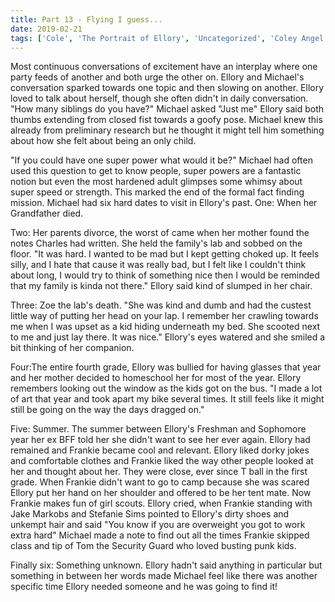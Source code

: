 ```yaml
---
title: Part 13 - Flying I guess...
date: 2019-02-21
tags: ['Cole', 'The Portrait of Ellory', 'Uncategorized', 'Coley Angel']
---
```


Most continuous conversations of excitement have an interplay where one party feeds of another and both urge the other on. Ellory and Michael's conversation sparked towards one topic and then slowing on another. Ellory loved to talk about herself, though she often didn't in daily conversation. "How many siblings do you have?" Michael asked "Just me" Ellory said both thumbs extending from closed fist towards a goofy pose. Michael knew this already from preliminary research but he thought it might tell him something about how she felt about being an only child.

"If you could have one super power what would it be?" Michael had often used this question to get to know people, super powers are a fantastic notion but even the most hardened adult glimpses some whimsy about super speed or strength. This marked the end of the formal fact finding mission. Michael had six hard dates to visit in Ellory's past. One: When her Grandfather died.

Two: Her parents divorce, the worst of came when her mother found the notes Charles had written. She held the family's lab and sobbed on the floor. "It was hard. I wanted to be mad but I kept getting choked up. It feels silly, and I hate that cause it was really bad, but I felt like I couldn't think about long, I would try to think of something nice then I would be reminded that my family is kinda not there." Ellory said kind of slumped in her chair.

Three: Zoe the lab's death. "She was kind and dumb and had the custest little way of putting her head on your lap. I remember her crawling towards me when I was upset as a kid hiding underneath my bed. She scooted next to me and just lay there. It was nice." Ellory's eyes watered and she smiled a bit thinking of her companion.

Four:The entire fourth grade, Ellory was bullied for having glasses that year and her mother decided to homeschool her for most of the year. Ellory remembers looking out the window as the kids got on the bus. "I made a lot of art that year and took apart my bike several times. It still feels like it might still be going on the way the days dragged on."

Five: Summer. The summer between Ellory's Freshman and Sophomore year her ex BFF told her she didn't want to see her ever again. Ellory had remained and Frankie became cool and relevant. Ellory liked dorky jokes and comfortable clothes and Frankie liked the way other people looked at her and thought about her. They were close, ever since T ball in the first grade. When Frankie didn't want to go to camp because she was scared Ellory put her hand on her shoulder and offered to be her tent mate. Now Frankie makes fun of girl scouts. Ellory cried, when Frankie standing with Jake Markobs and Stefanie Sims pointed to Ellory's dirty shoes and unkempt hair and said "You know if you are overweight you got to work extra hard" Michael made a note to find out all the times Frankie skipped class and tip of Tom the Security Guard who loved busting punk kids.

Finally six: Something unknown. Ellory hadn't said anything in particular but something in between her words made Michael feel like there was another specific time Ellory needed someone and he was going to find it!
